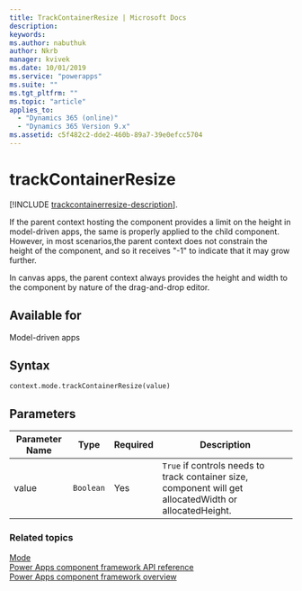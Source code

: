 ```yaml
---
title: TrackContainerResize | Microsoft Docs
description: 
keywords:
ms.author: nabuthuk
author: Nkrb
manager: kvivek
ms.date: 10/01/2019
ms.service: "powerapps"
ms.suite: ""
ms.tgt_pltfrm: ""
ms.topic: "article"
applies_to: 
  - "Dynamics 365 (online)"
  - "Dynamics 365 Version 9.x"
ms.assetid: c5f482c2-dde2-460b-89a7-39e0efcc5704
---
```


# trackContainerResize

[!INCLUDE [trackcontainerresize-description](includes/trackcontainerresize-description.md)].

If the parent context hosting the component provides a limit on the height in model-driven apps, the same is properly applied to the child component. However, in most scenarios,the parent context does not constrain the height of the component, and so it receives "-1" to indicate that it may grow further.

In canvas apps, the parent context always provides the height and width to the component by nature of the drag-and-drop editor.

## Available for 

Model-driven apps

## Syntax

`context.mode.trackContainerResize(value)`

## Parameters

| Parameter Name|Type|Required|Description|
| ------------- |----|--------|-----------|
|value|`Boolean`|Yes|`True` if controls needs to track container size, component will get allocatedWidth or allocatedHeight.|


### Related topics

[Mode](../mode.md)<br/>
[Power Apps component framework API reference](../../reference/index.md)<br/>
[Power Apps component framework overview](../../overview.md)
